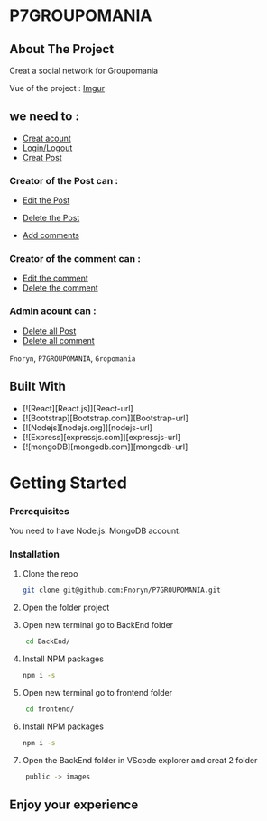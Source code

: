 # P7GROUPOMANIA

## About The Project

Creat a social network for Groupomania

Vue of the project :
[Imgur](https://i.imgur.com/1NnzLWE.jpg)
## we need to :

* [Creat acount]()
* [Login/Logout]()
* [Creat Post]()
### Creator of the Post can :
* [Edit the Post]()
* [Delete the Post]()

* [Add comments]()
### Creator of the comment can : 
* [Edit the comment]()
* [Delete the comment]()
### Admin acount can :
* [Delete all Post]()
* [Delete all comment]()

 `Fnoryn`, `P7GROUPOMANIA`, `Gropomania`

## Built With

* [![React][React.js]][React-url]
* [![Bootstrap][Bootstrap.com]][Bootstrap-url]
* [![Nodejs][nodejs.org]][nodejs-url]
* [![Express][expressjs.com]][expressjs-url]
* [![mongoDB][mongodb.com]][mongodb-url]

# Getting Started
### Prerequisites

You need to have Node.js.
MongoDB account.
### Installation

1. Clone the repo
   ```sh
   git clone git@github.com:Fnoryn/P7GROUPOMANIA.git
   ```
2. Open the folder project

3. Open new terminal go to BackEnd folder 
```sh
    cd BackEnd/
```
4. Install NPM packages
   ```sh
   npm i -s
   ```
5. Open new terminal go to frontend folder 
```sh
    cd frontend/
```
6. Install NPM packages
   ```sh
   npm i -s
   ```
7. Open the BackEnd folder in VScode explorer and creat 2 folder
```sh
    public -> images
```

## Enjoy your experience 